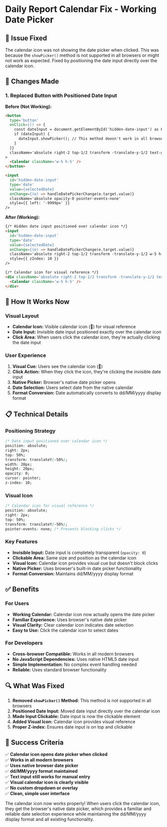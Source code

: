 # Daily Report Calendar Fix - Working Date Picker

## 🎯 Issue Fixed

The calendar icon was not showing the date picker when clicked. This was because the `showPicker()` method is not supported in all browsers or might not work as expected. Fixed by positioning the date input directly over the calendar icon.

## 🔧 Changes Made

### 1. Replaced Button with Positioned Date Input

**Before (Not Working):**
```html
<button
  type='button'
  onClick={() => {
    const dateInput = document.getElementById('hidden-date-input') as HTMLInputElement;
    if (dateInput) {
      dateInput.showPicker(); // This method doesn't work in all browsers
    }
  }}
  className='absolute right-2 top-1/2 transform -translate-y-1/2 text-gray-400 hover:text-gray-600 focus:outline-none'
>
  <Calendar className='w-5 h-5' />
</button>

<input
  id='hidden-date-input'
  type='date'
  value={selectedDate}
  onChange={(e) => handleDatePickerChange(e.target.value)}
  className='absolute opacity-0 pointer-events-none'
  style={{ left: '-9999px' }}
/>
```

**After (Working):**
```html
{/* Hidden date input positioned over calendar icon */}
<input
  id='hidden-date-input'
  type='date'
  value={selectedDate}
  onChange={(e) => handleDatePickerChange(e.target.value)}
  className='absolute right-2 top-1/2 transform -translate-y-1/2 w-5 h-5 opacity-0 cursor-pointer'
  style={{ zIndex: 10 }}
/>

{/* Calendar icon for visual reference */}
<div className='absolute right-2 top-1/2 transform -translate-y-1/2 text-gray-400 pointer-events-none'>
  <Calendar className='w-5 h-5' />
</div>
```

## 🚀 How It Works Now

### Visual Layout
- **Calendar Icon:** Visible calendar icon (📅) for visual reference
- **Date Input:** Invisible date input positioned exactly over the calendar icon
- **Click Area:** When users click the calendar icon, they're actually clicking the date input

### User Experience
1. **Visual Cue:** Users see the calendar icon (📅)
2. **Click Action:** When they click the icon, they're clicking the invisible date input
3. **Native Picker:** Browser's native date picker opens
4. **Date Selection:** Users select date from the native calendar
5. **Format Conversion:** Date automatically converts to dd/MM/yyyy display format

## 📋 Technical Details

### Positioning Strategy
```css
/* Date input positioned over calendar icon */
position: absolute;
right: 2px;
top: 50%;
transform: translateY(-50%);
width: 20px;
height: 20px;
opacity: 0;
cursor: pointer;
z-index: 10;
```

### Visual Icon
```css
/* Calendar icon for visual reference */
position: absolute;
right: 2px;
top: 50%;
transform: translateY(-50%);
pointer-events: none; /* Prevents blocking clicks */
```

### Key Features
- **Invisible Input:** Date input is completely transparent (`opacity: 0`)
- **Clickable Area:** Same size and position as the calendar icon
- **Visual Icon:** Calendar icon provides visual cue but doesn't block clicks
- **Native Picker:** Uses browser's built-in date picker functionality
- **Format Conversion:** Maintains dd/MM/yyyy display format

## ✅ Benefits

### For Users
- **Working Calendar:** Calendar icon now actually opens the date picker
- **Familiar Experience:** Uses browser's native date picker
- **Visual Clarity:** Clear calendar icon indicates date selection
- **Easy to Use:** Click the calendar icon to select dates

### For Developers
- **Cross-browser Compatible:** Works in all modern browsers
- **No JavaScript Dependencies:** Uses native HTML5 date input
- **Simple Implementation:** No complex event handling needed
- **Reliable:** Uses standard browser functionality

## 🔍 What Was Fixed

1. **Removed `showPicker()` Method:** This method is not supported in all browsers
2. **Positioned Date Input:** Moved date input directly over the calendar icon
3. **Made Input Clickable:** Date input is now the clickable element
4. **Added Visual Icon:** Calendar icon provides visual reference
5. **Proper Z-index:** Ensures date input is on top and clickable

## 🎉 Success Criteria

✅ **Calendar icon opens date picker when clicked**  
✅ **Works in all modern browsers**  
✅ **Uses native browser date picker**  
✅ **dd/MM/yyyy format maintained**  
✅ **Text input still works for manual entry**  
✅ **Visual calendar icon is clearly visible**  
✅ **No custom dropdown or overlay**  
✅ **Clean, simple user interface**

The calendar icon now works properly! When users click the calendar icon, they get the browser's native date picker, which provides a familiar and reliable date selection experience while maintaining the dd/MM/yyyy display format and all existing functionality.


